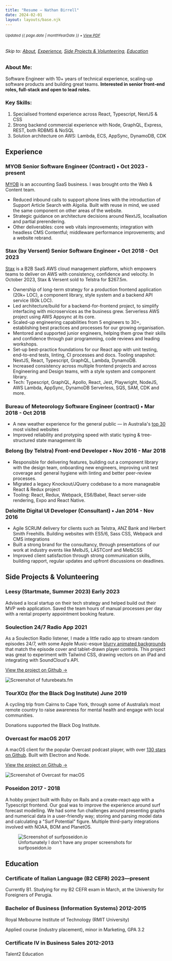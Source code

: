 ```yaml
---
title: "Resume — Nathan Birrell"
date: 2024-02-01
layout: layouts/base.njk
---
```


<!-- ***************************************************************** -->
<!-- NOTE: when updating this file, remember to run yarn run generate-resume-pdf to update the PDF version -->
<!-- ***************************************************************** -->

<!-- <small>❌ **Not seeking work**</small> -->

<h6 class="noprint"><small class="resume-updated">Updated <time datetime="{{ page.date | htmlDateString }}">{{ page.date | monthYearDate }}</time> • <a href="https://raw.githubusercontent.com/nathanbirrell/natee.biz/master/assets/resume.pdf">View PDF</a></small></h6>

<h6 class="noprint">Skip to: <a href="#">About</a>, <a href="#experience">Experience</a>, <a href="#side-projects-and-volunteering">Side Projects &amp; Volunteering</a>, <a href="#education">Education</a></h6>

<div class="profile">
<div>
  <h3 class="tx-overline">
  About Me:
  </h3>

  <p>
  Software Engineer with 10+ years of technical experience, scaling-up software products and building great teams. <strong>Interested in senior front-end roles, full-stack and open to lead roles.</strong>
  </p>
  <!-- <p>Australian Citizen with working rights in the EU. <b>Located in Bologna, Italy from March 17.</b></p> -->
</div>
<div>
  <h3 class="tx-overline">
  Key Skills:
  </h3>

  <ol>
  <li>Specialised frontend experience across React, Typescript, NextJS & CSS</li>
  <li>Strong backend commercial experience with Node, GraphQL, Express, REST, both RDBMS & NoSQL</li>
  <li>Solution architecture on AWS: Lambda, ECS, AppSync, DynamoDB, CDK</li>
  </ol>
</div>
</div>

<!-- 🏄🏼‍♂️ Surfer, 🚴🏼 bicycle and ☕️ espresso nerd. -->

## Experience

<h3>
  <span>MYOB</span>
  <span class="tx-overline">Senior Software Engineer (Contract) • Oct 2023 - present</span>
</h3>

[MYOB](https://www.myob.com) is an accounting SaaS business. I was brought onto the Web & Content team.

- Reduced inbound calls to support phone lines with the introduction of Support Article Search with Algolia. Built with reuse in mind, we used the same component on other areas of the website.
- Strategic guidance on architecture decisions around NextJS, localisation and partial prerendering.
- Other deliverables: core web vitals improvements; integration with headless CMS Contentful; middleware performance improvements; and a website rebrand.

<h3>
  <span>Stax (by Versent)</span>
  <span class="tx-overline">Senior Software Engineer • Oct 2018 - Oct 2023</span>
</h3>

[Stax](https://stax.io/) is a B2B SaaS AWS cloud management platform, which empowers teams to deliver on AWS with consistency, confidence and velocity. In October 2023, Stax & Versent sold to Telstra for $267.5m.

- Ownership of long-term strategy for a production frontend application (20k+ LOC), a component library, style system and a backend API service (60k LOC).
- Led architecture/build for a backend-for-frontend project, to simplify interfacing with microservices as the business grew. Serverless AWS project using AWS Appsync at its core.
- Scaled-up engineering capabilities from 5 engineers to 30+, establishing best practices and processes for our growing organisation.
- Mentored and supported junior engineers, helping them grow their skills and confidence through pair programming, code reviews and leading workshops.
- Set-up best-practice foundations for our React app with unit testing, end-to-end tests, linting, CI processes and docs. Tooling snapshot: NextJS, React, Typescript, GraphQL, Lambda, DynamoDB.
- Increased consistency across multiple frontend projects and across Engineering and Design teams, with a style system and component library.
- Tech: Typescript, GraphQL, Apollo, React, Jest, Playwright, NodeJS, AWS Lambda, AppSync, DynamoDB Serverless, SQS, SAM, CDK and more.

<h3>
  <span>Bureau of Meteorology</span>
  <span class="tx-overline">Software Engineer (contract) • Mar 2018 - Oct 2018</span>
</h3>

- A new weather experience for the general public — in Australia's [top 30](https://www.similarweb.com/top-websites/australia/) most visited websites
- Improved reliability and protyping speed with static typing & tree-structured state management lib

<h3 style="margin-top: 0;">
  <span>Belong (by Telstra)</span>
  <span class="tx-overline">Front-end Developer • Nov 2016 - Mar 2018</span>
</h3>

<ul class="noprint">
<li>Responsible for delivering features, building out a component library with the design team, onboarding new engineers, improving unit test coverage and general hygiene with linting and better peer-review processes.</li>
<li>Migrated a legacy Knockout/JQuery codebase to a more manageable React & Redux project</li>
<li>Tooling: React, Redux, Webpack, ES6/Babel, React server-side rendering, Expo and React Native.</li>
</ul>

<h3 style="margin-top: 0;">
  <span>Deloitte Digital</span>
  <span class="tx-overline">UI Developer (Consultant) • Jan 2014 - Nov 2016</span>
</h3>

<ul class="noprint">
<li>Agile SCRUM delivery for clients such as Telstra, ANZ Bank and Herbert Smith Freehills. Building websites with ES5/6, Sass CSS, Webpack and CMS integrations</li>
<li>Built a strong brand for the consultancy, through presentations of our work at industry events like MelbJS, LASTConf and MelbCSS</li>
<li>Improved client satisfaction through strong communication skills, building rapport, regular updates and upfront discussions on deadlines.</li>
</ul>

<div class="noprint">

<h2>Side Projects & Volunteering</h2>

<h3>
  <span>Leesy (Startmate, Summer 2023)</span>
  <span class="tx-overline">
    Early 2023
  </span>
</h3>

Advised a local startup on their tech strategy and helped build out their MVP web application. Saved the team hours of manual processes per day with a rental property appointment booking feature.

<h3>
<span>Soulection 24/7 Radio App</span>

<span class="tx-overline">
  2021
</span>
</h3>

As a Soulection Radio listener, I made a little radio app to stream random episodes 24/7, with some Apple Music-esque [blurry animated backgrounds](/img/projects/future-beats/future-beats-367.gif) that match the episode cover and tablet-drawn player controls. This project was great to experiment with Tailwind CSS, drawing vectors on an iPad and integrating with SoundCloud's API.

[View the project on Github →](https://github.com/nathanbirrell/future-beats)

<img class="noprint" src="/img/projects/future-beats/future-beats-419.jpg" alt="Screenshot of futurebeats.fm">

<h3>
  <span>TourXOz (for the Black Dog Institute)</span>
  <span class="tx-overline">
    June 2019
  </span>
</h3>

A cycling trip from Cairns to Cape York, through some of Australia’s most remote country to raise awareness for mental health and engage with local communities.

Donations supported the Black Dog Institute.

<h3>
  <span>Overcast for macOS</span>
  <span class="tx-overline">
    2017
  </span>
</h3>

A macOS client for the popular Overcast podcast player, with over [130 stars on Github](https://github.com/nathanbirrell/overcast-macos). Built with Electron and Node.

[View the project on Github →](https://github.com/nathanbirrell/overcast-macos)

<img class="noprint" src="/img/projects/overcast-macos/overcast-macos-screenshot.jpg" alt="Screenshot of Overcast for macOS">

<h3>
  <span>Poseidon</span>
  <span class="tx-overline">
    2017 - 2018
  </span>
</h3>

A hobby project built with Ruby on Rails and a create-react-app with a Typescript frontend. Our goal was to improve the experience around surf forecast modelling. We had some fun challenges around presenting graphs and numerical data in a user-friendly way; storing and parsing model data and calculating a "Surf Potential" figure. Multiple third-party integrations involved with NOAA, BOM and PlanetOS.

<!-- Most of our time was spent on formulating the "Surf Potential" figure which took in a range of variables from different sources to calculate a rating (out of 10) of likelihood of good surf at a given location. Each surf spot is unique in the ideal conditions, so this made for a challenging project! -->

<!-- We decided to discontinue the project after some long-standing companies in the area vastly improved their offering and felt we couldn't add enough additional value. -->

<figure class="noprint">
  <img src="/img/projects/surf-poseidon/grid-view.jpg" alt="Screenshot of surfposeidon.io">
  <figcaption>Unfortunately I don't have any proper screenshots for surfposeidon.io</figcaption>
</figure>

</div>

## Education

<div class="noprint">
<h3>
  <span>Certificate of Italian Language (B2 CEFR)</span>
  <span class="tx-overline">
    2023—present
  </span>
</h3>
Currently B1. Studying for my B2 CEFR exam in March, at the University for Foreigners of Perugia.
</div>

<h3>
  <span>Bachelor of Business (Information Systems)</span>
  <span class="tx-overline">
    2012-2015
  </span>
</h3>

Royal Melbourne Institute of Technology (RMIT University)

Applied course (industry placement), minor in Marketing, GPA 3.2

<div class="noprint">
<h3>
  <span>Certificate IV in Business Sales</span>
  <span class="tx-overline">
    2012-2013
  </span>
</h3>

Talent2 Education

</div>

<!-- ## Contact

- [LinkedIn](https://www.linkedin.com/in/nathanbirrell)
- [nathanbirrell@gmail.com](mailto:nathanbirrell@gmail.com) -->

